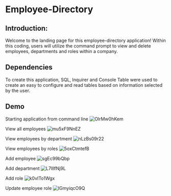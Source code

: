 # Employee-Directory

## Introduction:
Welcome to the landing page for this employee-directory application! Within this coding, users will utilize the command prompt to view and delete employees, departments and roles within a company.

## Dependencies
To create this application, SQL, Inquirer and Console Table were used to create an easy to configure and read tables based on information selected by the user.

## Demo
Starting application from command line
![OlrMw0hKem](https://user-images.githubusercontent.com/79474830/117242967-ed073080-adfb-11eb-9fe1-8df0409c2466.gif)

View all employees
![mu5xF9NnEZ](https://user-images.githubusercontent.com/79474830/117243126-36578000-adfc-11eb-93b4-e83adb6a8ce0.gif)

View employees by department
![nLzBs09r22](https://user-images.githubusercontent.com/79474830/117243257-7e76a280-adfc-11eb-90bb-fcf0dbbb557d.gif)

View employees by roles
![5oxCtmtefB](https://user-images.githubusercontent.com/79474830/117243315-9e0dcb00-adfc-11eb-8be8-0e6e6c7821af.gif)

Add employee
![sgEc99bQbp](https://user-images.githubusercontent.com/79474830/117243791-7e2ad700-adfd-11eb-80d3-c9e1ffef4d6a.gif)

Add department
![L7lllfNj9L](https://user-images.githubusercontent.com/79474830/117243859-9c90d280-adfd-11eb-8b0e-88e37b1e07bc.gif)

Add role
![k0vITo1Wgx](https://user-images.githubusercontent.com/79474830/117243948-c34f0900-adfd-11eb-9f34-519cd72e65e3.gif)

Update employee role
![IGmyiqcO9Q](https://user-images.githubusercontent.com/79474830/117244007-e2e63180-adfd-11eb-827d-a1c81c818bac.gif)
